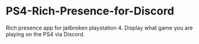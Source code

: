 # PS4-Rich-Presence-for-Discord
 Rich presence app for jailbroken playstation 4. Display what game you are playing on the PS4 via Discord.

